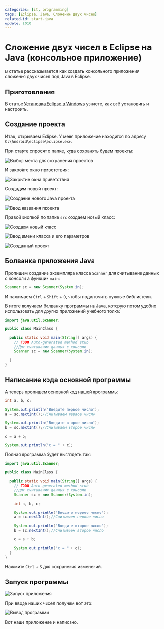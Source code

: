 ```yaml
---
categories: [it, programming]
tags: [Eclipse, Java, Сложение двух чисел]
related-id: start-java
update: 2018
---
```


# Сложение двух чисел в Eclipse на Java (консольное приложение)

В статье рассказывается как создать консольного приложения сложения двух чисел под Java в Eclipse.

## Приготовления

В статье [Установка Eclipse в Windows](https://github.com/Harrix/harrix.dev-blog-2014/blob/main/2014-12-22-install-eclipse-java/2014-12-22-install-eclipse-java.md) узнаете, как всё установить и настроить.

## Создание проекта

Итак, открываем Eclipse. У меня приложение находится по адресу `C:\Android\eclipse\eclipse.exe`.

При старте спросят о папке, куда сохранять будем проекты:

![Выбор места для сохранения проектов](img/workspace.png)

И закройте окно приветствия:

![Закрытие окна приветствия](img/welcome.png)

Создадим новый проект:

![Создание нового Java проекта](img/new-project_01.png)

![Ввод названия проекта](img/new-project_02.png)

Правой кнопкой по папке `src` создаем новый класс:

![Создаем новый класс](img/new-project_03.png)

![Ввод имени класса и его параметров](img/new-project_04.png)

![Созданный проект](img/new-project_05.png)

## Болванка приложения Java

Пропишем создание экземпляра класса `Scanner` для считывания данных с консоли a функции `main`:

```java
Scanner sc = new Scanner(System.in);
```

И нажимаем `Ctrl` + `Shift` + `O`, чтобы подключить нужные библиотеки.

В итоге получаем болванку программы на Java, которую потом удобно использовать для других приложений учебного толка:

```java
import java.util.Scanner;

public class MainClass {

  public static void main(String[] args) {
    // TODO Auto-generated method stub
    //Для считывания данных с консоли
    Scanner sc = new Scanner(System.in);

  }
}
```

## Написание кода основной программы

А теперь пропишем основной код нашей программы:

```java
int a, b, c;

System.out.println("Введите первое число");
a = sc.nextInt();//Считываем первое число

System.out.println("Введите второе число");
b = sc.nextInt();//Считываем второе число

c = a + b;

System.out.println("c = " + c);
```

Полная программа будет выглядеть так:

```java
import java.util.Scanner;

public class MainClass {

  public static void main(String[] args) {
    // TODO Auto-generated method stub
    //Для считывания данных с консоли
    Scanner sc = new Scanner(System.in);

    int a, b, c;

    System.out.println("Введите первое число");
    a = sc.nextInt();//Считываем первое число

    System.out.println("Введите второе число");
    b = sc.nextInt();//Считываем второе число

    c = a + b;

    System.out.println("c = " + c);
  }
}
```

Нажмите `Ctrl` + `S` для сохранения изменений.

## Запуск программы

![Запуск приложения](img/run_01.png)

При вводе наших чисел получим вот это:

![Вывод программы](img/run_02.png)

Вот наше приложение и написано.
